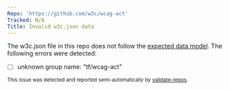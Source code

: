 ```yaml
---
Repo: 'https://github.com/w3c/wcag-act'
Tracked: N/A
Title: Invalid w3c.json data
---
```


The w3c.json file in this repo does not follow the [expected data model](https://w3c.github.io/w3c.json.html). The following errors were detected:
* [ ] unknown group name: "tf/wcag-act"

<sub>This issue was detected and reported semi-automatically by [validate-repos](https://github.com/w3c/validate-repos/).</sub>
